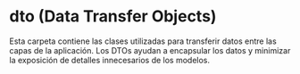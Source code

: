 # dto (Data Transfer Objects)

Esta carpeta contiene las clases utilizadas para transferir datos entre las capas de la aplicación.
Los DTOs ayudan a encapsular los datos y minimizar la exposición de detalles innecesarios de los modelos.